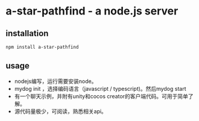 a-star-pathfind - a node.js server
===========================


## installation

```bash
npm install a-star-pathfind
```

## usage

* nodejs编写，运行需要安装node。
* mydog init ，选择编码语言（javascript / typescript)。然后mydog start
* 有一个聊天示例，并附有unity和cocos creator的客户端代码。可用于简单了解。
* 源代码量极少，可阅读，熟悉相关api。

